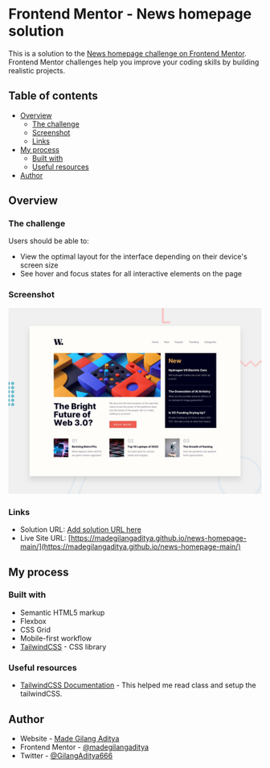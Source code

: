 # Frontend Mentor - News homepage solution

This is a solution to the [News homepage challenge on Frontend Mentor](https://www.frontendmentor.io/challenges/news-homepage-H6SWTa1MFl). Frontend Mentor challenges help you improve your coding skills by building realistic projects. 

## Table of contents

- [Overview](#overview)
  - [The challenge](#the-challenge)
  - [Screenshot](#screenshot)
  - [Links](#links)
- [My process](#my-process)
  - [Built with](#built-with)
  - [Useful resources](#useful-resources)
- [Author](#author)

## Overview

### The challenge

Users should be able to:

- View the optimal layout for the interface depending on their device's screen size
- See hover and focus states for all interactive elements on the page

### Screenshot

![Design preview for the News homepage coding challenge](./design/desktop-preview.jpg)

### Links

- Solution URL: [Add solution URL here](https://your-solution-url.com)
- Live Site URL: [https://madegilangaditya.github.io/news-homepage-main/](https://madegilangaditya.github.io/news-homepage-main/)

## My process

### Built with

- Semantic HTML5 markup
- Flexbox
- CSS Grid
- Mobile-first workflow
- [TailwindCSS](https://tailwindcss.com/) - CSS library

### Useful resources

- [TailwindCSS Documentation](https://tailwindcss.com/docs/) - This helped me read class and setup the tailwindCSS.

## Author

- Website - [Made Gilang Aditya](https://mdgilangaditya.com)
- Frontend Mentor - [@madegilangaditya](https://www.frontendmentor.io/profile/madegilangaditya)
- Twitter - [@GilangAditya666](https://www.twitter.com/GilangAditya666)
